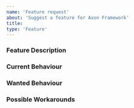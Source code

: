 ```yaml
---
name: 'Feature request'
about: 'Suggest a feature for Axon Framework'
title:
type: 'Feature'
---
```


<!-- Please use markdown (https://guides.github.com/features/mastering-markdown/) semantics throughout the feature description. -->

### Feature Description

<!-- 
    Please provide a description of the feature you envision.
    For example (pseudo-)code snippets showing what it might look like help us understand your suggestion better. 
-->

### Current Behaviour

<!-- Please share the current behaviour of Axon Framework around this topic, if applicable. -->

### Wanted Behaviour

<!-- Please describe the desired outcome through Axon Framework around the suggested feature. -->

### Possible Workarounds

<!-- If applicable, share any workarounds for the described feature. -->
